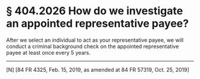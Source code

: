 # § 404.2026   How do we investigate an appointed representative payee?

After we select an individual to act as your representative payee, we will conduct a criminal background check on the appointed representative payee at least once every 5 years.



---

[N] [84 FR 4325, Feb. 15, 2019, as amended at 84 FR 57319, Oct. 25, 2019]




